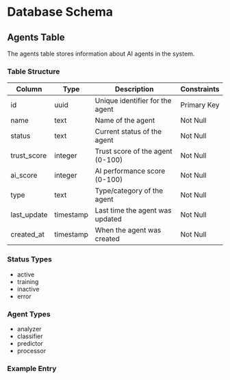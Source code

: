 # Database Schema

## Agents Table

The agents table stores information about AI agents in the system.

### Table Structure

| Column      | Type      | Description                                    | Constraints        |
|-------------|-----------|------------------------------------------------|-------------------|
| id          | uuid      | Unique identifier for the agent                | Primary Key       |
| name        | text      | Name of the agent                              | Not Null          |
| status      | text      | Current status of the agent                    | Not Null          |
| trust_score | integer   | Trust score of the agent (0-100)              | Not Null          |
| ai_score    | integer   | AI performance score (0-100)                   | Not Null          |
| type        | text      | Type/category of the agent                     | Not Null          |
| last_update | timestamp | Last time the agent was updated                | Not Null          |
| created_at  | timestamp | When the agent was created                     | Not Null          |

### Status Types
- active
- training
- inactive
- error

### Agent Types
- analyzer
- classifier
- predictor
- processor

### Example Entry 